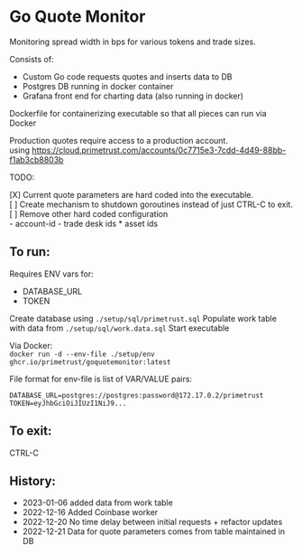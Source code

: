 Go Quote Monitor
=================

Monitoring spread width in bps for various tokens and trade sizes.

Consists of:
* Custom Go code requests quotes and inserts data to DB
* Postgres DB running in docker container
* Grafana front end for charting data (also running in docker)

Dockerfile for containerizing executable so that all pieces can run via Docker


Production quotes require access to a production account.  
using https://cloud.primetrust.com/accounts/0c7715e3-7cdd-4d49-88bb-f1ab3cb8803b



TODO:  

[X] Current quote parameters are hard coded into the executable.  
[ ] Create mechanism to shutdown goroutines instead of just CTRL-C to exit.  
[ ] Remove other hard coded configuration  
    - account-id
    - trade desk ids
    * asset ids

To run:
-------

Requires ENV vars for:

* DATABASE_URL
* TOKEN

Create database using `./setup/sql/primetrust.sql`
Populate work table with data from `./setup/sql/work.data.sql`
Start executable


Via Docker:  
`docker run -d --env-file ./setup/env ghcr.io/primetrust/goquotemonitor:latest`

File format for env-file is list of VAR/VALUE pairs:

```
DATABASE_URL=postgres://postgres:password@172.17.0.2/primetrust
TOKEN=eyJhbGciOiJIUzI1NiJ9...
```

To exit:
--------

CTRL-C


History:
--------

* 2023-01-06 added data from work table
* 2022-12-16 Added Coinbase worker
* 2022-12-20 No time delay between initial requests + refactor updates
* 2022-12-21 Data for quote parameters comes from table maintained in DB
